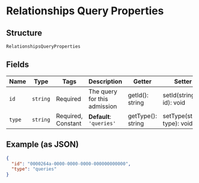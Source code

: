 
# Relationships Query Properties

## Structure

`RelationshipsQueryProperties`

## Fields

| Name | Type | Tags | Description | Getter | Setter |
|  --- | --- | --- | --- | --- | --- |
| `id` | `string` | Required | The query for this admission | getId(): string | setId(string id): void |
| `type` | `string` | Required, Constant | **Default**: `'queries'` | getType(): string | setType(string type): void |

## Example (as JSON)

```json
{
  "id": "0000264a-0000-0000-0000-000000000000",
  "type": "queries"
}
```

